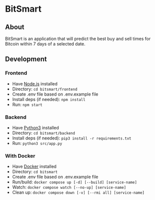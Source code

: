 # BitSmart

## About

BitSmart is an application that will predict the best buy and sell times for Bitcoin within 7 days of a selected date.

## Development

### Frontend

- Have [Node.js](https://nodejs.org/en/download) installed
- Directory: `cd bitsmart/frontend`
- Create .env file based on .env.example file
- Install deps (if needed): `npm install`
- Run: `npm start`

### Backend

- Have [Python3](https://www.python.org/downloads) installed
- Directory: `cd bitsmart/backend`
- Install deps (if needed): `pip3 install -r requirements.txt`
- Run: `python3 src/app.py`

### With Docker

- Have [Docker](https://docs.docker.com/desktop) installed
- Directory: `cd bitsmart`
- Create .env file based on .env.example file
- Run/build: `docker compose up [-d] [--build] [service-name]`
- Watch: `docker compose watch [--no-up] [service-name]`
- Clean up: `docker compose down [-v] [--rmi all] [service-name]`
